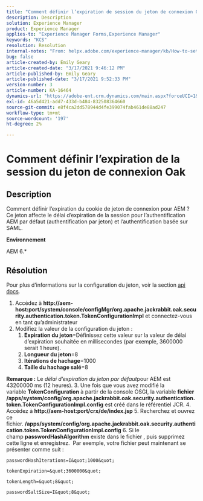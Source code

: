 ```yaml
---
title: "Comment définir l’expiration de session du jeton de connexion Oak"
description: Description
solution: Experience Manager
product: Experience Manager
applies-to: "Experience Manager Forms,Experience Manager"
keywords: "KCS"
resolution: Resolution
internal-notes: "From: helpx.adobe.com/experience-manager/kb/How-to-set-token-session-expiration-AEM.html"
bug: false
article-created-by: Emily Geary
article-created-date: "3/17/2021 9:46:12 PM"
article-published-by: Emily Geary
article-published-date: "3/17/2021 9:52:33 PM"
version-number: 3
article-number: KA-16464
dynamics-url: "https://adobe-ent.crm.dynamics.com/main.aspx?forceUCI=1&pagetype=entityrecord&etn=knowledgearticle&id=1f76a130-6a87-eb11-a812-000d3a593216"
exl-id: 46a5d421-add7-433d-b484-832508364660
source-git-commit: e8f4ca2dd578944d4fe399074fab461de88ad247
workflow-type: tm+mt
source-wordcount: '197'
ht-degree: 2%

---
```


# Comment définir l’expiration de la session du jeton de connexion Oak

## Description


Comment définir l’expiration du cookie de jeton de connexion pour AEM ? Ce jeton affecte le délai d’expiration de la session pour l’authentification AEM par défaut (authentification par jeton) et l’authentification basée sur SAML.

<b>Environnement</b>

AEM 6.\*




## Résolution


Pour plus d’informations sur la configuration du jeton, voir la section [api docs](https://jackrabbit.apache.org/oak/docs/apidocs/org/apache/jackrabbit/oak/security/authentication/token/TokenConfigurationImpl.html).

1. Accédez à <b>http://aem-host:port/system/console/configMgr/org.apache.jackrabbit.oak.security.authentication.token.TokenConfigurationImpl</b> et connectez-vous en tant qu’administrateur
2. Modifiez la valeur de la configuration du jeton :
   1. <b>Expiration du jeton</b>=Définissez cette valeur sur la valeur de délai d’expiration souhaitée en millisecondes (par exemple, 3600000 serait 1 heure).
   2. <b>Longueur du jeton</b>=8
   3. <b>Itérations de hachage</b>=1000
   4. <b>Taille du hachage salé</b>=8

<b>Remarque :</b> Le *délai d’expiration du jeton par défaut*pour AEM est 43200000 ms (12 heures).
3. Une fois que vous avez modifié la variable <b>TokenConfiguration</b> à partir de la console OSGI, la variable <b>fichier /apps/system/config/org.apache.jackrabbit.oak.security.authentication.token.TokenConfigurationImpl.config</b> est créé dans le référentiel JCR.
4. Accédez à <b>http://aem-host:port/crx/de/index.jsp</b>
5. Recherchez et ouvrez ce fichier. <b>/apps/system/config/org.apache.jackrabbit.oak.security.authentication.token.TokenConfigurationImpl.config</b>
6. Si le champ <b>passwordHashAlgorithm</b> existe dans le fichier , puis supprimez cette ligne et enregistrez.  Par exemple, votre fichier peut maintenant se présenter comme suit :

    passwordHashIterations=I&quot;1000&quot;
    
    tokenExpiration=&quot;3600000&quot;
    
    tokenLength=&quot;8&quot;
    
    passwordSaltSize=I&quot;8&quot;
    
